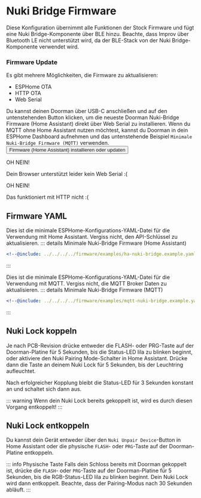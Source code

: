 # Nuki Bridge Firmware <Badge type="tip" text="Arduino Framework" />

Diese Konfiguration übernimmt alle Funktionen der Stock Firmware und fügt eine Nuki Bridge-Komponente über BLE hinzu. Beachte, dass Improv über Bluetooth LE nicht unterstützt wird, da der BLE-Stack von der Nuki Bridge-Komponente verwendet wird.

### Firmware Update
Es gibt mehrere Möglichkeiten, die Firmware zu aktualisieren:
- ESPHome OTA <Badge type="warning" text="Erfordert ESPHome-Dashboard" />
- HTTP OTA <Badge type="tip" text="Neueste Release-Version, keine Anpassung" />
- Web Serial <Badge type="tip" text="Neueste Release-Version, keine Anpassung" />

Du kannst deinen Doorman über USB-C anschließen und auf den untenstehenden Button klicken, um die neueste Doorman Nuki-Bridge Firmware (Home Assistant) direkt über Web Serial zu installieren.
Wenn du MQTT ohne Home Assistant nutzen möchtest, kannst du Doorman in dein ESPHome Dashboard aufnehmen und das untenstehende Beispiel `Minimale Nuki-Bridge Firmware (MQTT)` verwenden.
<esp-web-install-button manifest="../../../firmware/release/doorman-nuki-bridge/manifest.json">
    <button slot="activate">
        <div class="custom-layout">
            <a class="btn">Firmware (Home Assistant) installieren oder updaten</a>
        </div>
    </button>
    <div slot="unsupported">
        <div class="danger custom-block">
            <p class="custom-block-title">OH NEIN!</p>
            <p>Dein Browser unterstützt leider kein Web Serial :(</p>
        </div>
    </div>
    <div slot="not-allowed">
        <div class="danger custom-block">
            <p class="custom-block-title">OH NEIN!</p>
            <p>Das funktioniert mit HTTP nicht :(</p>
        </div>
    </div>
</esp-web-install-button>

## Firmware YAML

Dies ist die minimale ESPHome-Konfigurations-YAML-Datei für die Verwendung mit Home Assistant. Vergiss nicht, den API-Schlüssel zu aktualisieren.
::: details Minimale Nuki-Bridge Firmware (Home Assistant)
```yaml
<!--@include: ../../../../firmware/examples/ha-nuki-bridge.example.yaml-->
```
:::

Dies ist die minimale ESPHome-Konfigurations-YAML-Datei für die Verwendung mit MQTT. Vergiss nicht, die MQTT Broker Daten zu aktualisieren.
::: details Minimale Nuki-Bridge Firmware (MQTT)
```yaml
<!--@include: ../../../../firmware/examples/mqtt-nuki-bridge.example.yaml-->
```
:::

## Nuki Lock koppeln

Je nach PCB-Revision drücke entweder die FLASH- oder PRG-Taste auf der Doorman-Platine für 5 Sekunden, bis die Status-LED lila zu blinken beginnt, oder aktiviere den Nuki Pairing Mode-Schalter in Home Assistant. Drücke dann die Taste an deinem Nuki Lock für 5 Sekunden, bis der Leuchtring aufleuchtet.

Nach erfolgreicher Kopplung bleibt die Status-LED für 3 Sekunden konstant an und schaltet sich dann aus.

::: warning
Wenn dein Nuki Lock bereits gekoppelt ist, wird es durch diesen Vorgang entkoppelt!
:::

## Nuki Lock entkoppeln

Du kannst dein Gerät entweder über den `Nuki Unpair Device`-Button in Home Assistant oder die physische `FLASH`- oder `PRG`-Taste auf der Doorman-Platine entkoppeln.

::: info Physische Taste
Falls dein Schloss bereits mit Doorman gekoppelt ist, drücke die `FLASH`- oder `PRG`-Taste auf der Doorman-Platine für 5 Sekunden, bis die RGB-Status-LED lila zu blinken beginnt. Dein Nuki Lock wird dann entkoppelt. Beachte, dass der Pairing-Modus nach 30 Sekunden abläuft.
:::

<!--@include: ./additions.md-->

<!--@include: ./mqtt.md-->